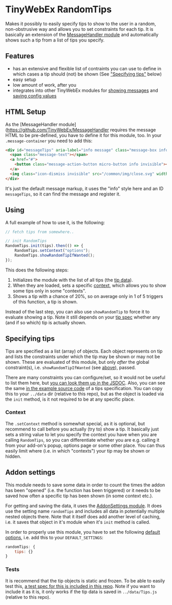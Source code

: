 # TinyWebEx RandomTips

Makes it possibly to easily specify tips to show to the user in a random, non-obstrusive way and allows you to set constraints for each tip.
It is basically an extension of the [MessageHandler module](https://github.com/TinyWebEx/MessageHandler) and automatically shows such a tip from a list of tips you specify.

## Features

* has an extensive and flexible list of contraints you can use to define in which cases a tip should (not) be shown (See ["Specifying tips"](#specifying-tips) below)
* easy setup
* low amount of work, after you 
* integrates into other TinyWebEx modules for [showing messages](#html-setup) and [saving config values](#addon-settings)

## HTML Setup

As the [MessageHandler module](https://github.com/TinyWebEx/MessageHandler requires the message HTML to be pre-defined, you have to define it for this module, too. In your `.message-container` you need to add this:

```html
<div id="messageTips" aria-label="info message" class="message-box info invisible fade-hide">
  <span class="message-text"></span>
  <a href="#">
    <button class="message-action-button micro-button info invisible"></button>
  </a>
  <img class="icon-dismiss invisible" src="/common/img/close.svg" width="24" height="24" tabindex="0" data-i18n data-i18n-aria-label="__MSG_dismissIconDescription__"></span>
</div>
```

It's just the default message markup, it uses the "info" style here and an ID `messageTips`, so it can find the message and register it.

## Using

A full example of how to use it, is the following:

```js
// fetch tips from somewhere..

// init RandomTips
RandomTips.init(tips).then(() => {
    RandomTips.setContext("options");
    RandomTips.showRandomTipIfWanted();
});
```

This does the following steps:
1. Initializes the module with the list of all tips (the [tip data](#specifying-tips)).
2. When they are loaded, sets a specific [context](#context), which allows you to show some tips only in some "contexts".
3. Shows a tip with a chance of 20%, so on average only in 1 of 5 triggers of this function, a tip is shown.

Instead of the last step, you can also use `showRandomTip` to force it to evaluate showing a tip. Note it still depends on your [tip spec](#specifying-tips) whether any (and if so which) tip is actually shown. 

## Specifying tips

Tips are specified as a list (array) of objects. Each object represents on tip and lists the constraints under which the tip may be shown or may not be shown. These are evaluated of this module, but only _after_ the global constraint(s), i.e. `showRandomTipIfWanted` (see [above](#using)), passed.

There are many constraints you can configure/set, so it would not be useful to list them here, but [you can look them up in the JSDOC](https://tinywebex.github.io/RandomTips/global.html#TipObject). Also, you can see the same [in the example source code](examples/Tips.js) of a tips specification. You can copy this to your `../data` dir (relative to this repo), but as the object is loaded via the `init` method, is it not required to be at any specific place.

### Context

The `.setContext` method is somewhat special, as it is optional, but recommend to call before you actually (try to) show a tip. It basically just sets a string value to let you specify the context you have when you are calling `RandomTips`, so you can differentiate whether you are e.g. calling it from your add-on's popup, options page or some other place.
You can thus easily limit where (i.e. in which "contexts") your tip may be shown or hidden.

## Addon settings

This module needs to save some data in order to count the times the addon has been "opened" (i.e. the function has been triggered) or it needs to be saved how often a specific tip has been shown (in some context etc.).

For getting and saving the data, it uses the [AddonSettings module](https://github.com/TinyWebEx/AddonSettings).
It does use the setting name `randomTips` and includes all data in potentially multiple nested objects there.
Note that it itself does add another level of caching, i.e. it saves that object in it's module when it's `init` method is called.

In order to properly use this module, you have to set the following [default options](https://github.com/TinyWebEx/AddonSettings#user-content-setup-default-value-store), i.e. add this to your `DEFAULT_SETTINGS`:
```js
randomTips: {
    tips: {}
}
```

### Tests

It is recommend that the tip objects is static and frozen. To be able to easily test this, [a test spec for this is included in this repo](./tests/dataTest/tips.test.js). Note if you want to include it as it is, it only works if the tip data is saved in `../data/Tips.js` (relative to this repo).
